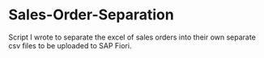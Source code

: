 # Sales-Order-Separation
Script I wrote to separate the excel of sales orders into their own separate csv files to be uploaded to SAP Fiori.

